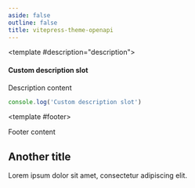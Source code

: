 ```yaml
---
aside: false
outline: false
title: vitepress-theme-openapi
---
```


<script setup lang="ts">
import { useData } from 'vitepress'
import { useOpenapi } from 'vitepress-theme-openapi'

const { isDark } = useData()

const openapi = useOpenapi()

const operations = openapi.rawSpec.paths

const operationId = Object.keys(operations).length > 0 
    ? operations[Object.keys(operations)[0]].get.operationId 
    : null
</script>

<OAOperation v-if="operationId" :operationId="operationId" :isDark="isDark">

<template #description="description">

#### Custom description slot

<div class="p-3 bg-gray-100 border">
<p>Description content</p>
</div>

```javascript
console.log('Custom description slot')
```

</template>

<template #footer>

<div class="p-4 bg-gray-100">
  <p>Footer content</p>
</div>

</template>

</OAOperation>

## Another title

Lorem ipsum dolor sit amet, consectetur adipiscing elit.
